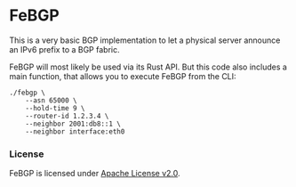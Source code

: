 FeBGP
=====

This is a very basic BGP implementation to let a physical server announce an IPv6 prefix to a BGP fabric.

FeBGP will most likely be used via its Rust API. But this code also includes a main function, that allows you to execute
FeBGP from the CLI:

    ./febgp \
        --asn 65000 \
        --hold-time 9 \
        --router-id 1.2.3.4 \
        --neighbor 2001:db8::1 \
        --neighbor interface:eth0

### License

FeBGP is licensed under [Apache License v2.0](LICENSE).